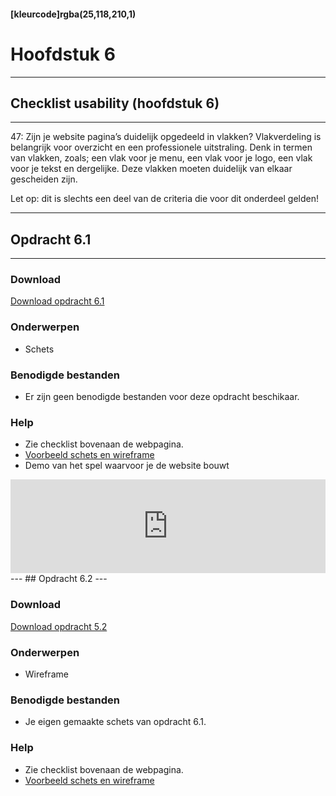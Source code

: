 #### [kleurcode]rgba(25,118,210,1)

# Hoofdstuk 6

---
## Checklist usability (hoofdstuk 6)
---
47: Zijn je website pagina’s duidelijk opgedeeld in vlakken? 
Vlakverdeling is belangrijk voor overzicht en een professionele uitstraling. Denk in termen van vlakken, zoals; een vlak voor je menu, een vlak voor je logo, een vlak voor je tekst en dergelijke. Deze vlakken moeten duidelijk van elkaar gescheiden zijn. 

Let op: dit is slechts een deel van de criteria die voor dit onderdeel gelden!

---
## Opdracht 6.1
---

### Download
<a href="https://elo.kw1c.nl/CMS/Studie/811%20ICT-Academie/811%20VakkenInhoud/%5BB.33%20USA%5D%20Usability/25187%20%C2%A0%20Applicatie-%20en%20mediaontwikkelaar/Productie/02.%20Opdrachten/Hoofdstuk%206/Opdracht%206.1.pdf" target="_blank">Download opdracht 6.1</a>

### Onderwerpen
*   Schets

### Benodigde bestanden
*   Er zijn geen benodigde bestanden voor deze opdracht beschikaar.

### Help
*   Zie checklist bovenaan de webpagina.
*   <a href="https://elo.kw1c.nl/CMS/Studie/811%20ICT-Academie/811%20VakkenInhoud/%5BB.33%20USA%5D%20Usability/25187%20%C2%A0%20Applicatie-%20en%20mediaontwikkelaar/Productie/02.%20Opdrachten/Hoofdstuk%206/Resources/Voorbeeld%20schets%20en%20wireframe.vsdx" target="_blank">Voorbeeld schets en wireframe</a>
*   Demo van het spel waarvoor je de website bouwt
<iframe width="100%" src="https://www.youtube.com/embed/6NRSF896fNQ" frameborder="0" gesture="media" allow="encrypted-media" allowfullscreen></iframe>
---
## Opdracht 6.2
---

### Download
<a href="https://elo.kw1c.nl/CMS/Studie/811%20ICT-Academie/811%20VakkenInhoud/%5BB.33%20USA%5D%20Usability/25187%20%C2%A0%20Applicatie-%20en%20mediaontwikkelaar/Productie/02.%20Opdrachten/Hoofdstuk%205/Opdracht%205.2.pdf" target="_blank">Download opdracht 5.2</a>

### Onderwerpen
*   Wireframe

### Benodigde bestanden
*   Je eigen gemaakte schets van opdracht 6.1.

### Help
*   Zie checklist bovenaan de webpagina.
*   <a href="https://elo.kw1c.nl/CMS/Studie/811%20ICT-Academie/811%20VakkenInhoud/%5BB.33%20USA%5D%20Usability/25187%20%C2%A0%20Applicatie-%20en%20mediaontwikkelaar/Productie/02.%20Opdrachten/Hoofdstuk%206/Resources/Voorbeeld%20schets%20en%20wireframe.vsdx" target="_blank">Voorbeeld schets en wireframe</a>
